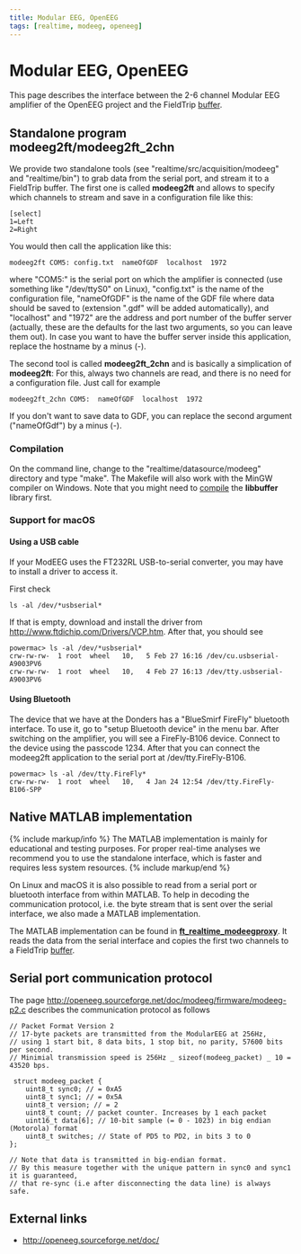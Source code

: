 ```yaml
---
title: Modular EEG, OpenEEG
tags: [realtime, modeeg, openeeg]
---
```


# Modular EEG, OpenEEG

This page describes the interface between the 2-6 channel Modular EEG amplifier of the OpenEEG project and the FieldTrip [buffer](/development/realtime/buffer_overview).

## Standalone program modeeg2ft/modeeg2ft_2chn

We provide two standalone tools (see "realtime/src/acquisition/modeeg" and "realtime/bin") to grab data from the serial port, and stream it to a FieldTrip buffer. The first one is called **modeeg2ft** and allows to specify which channels to stream and save in a configuration file like this:

    [select]
    1=Left
    2=Right

You would then call the application like this:

    modeeg2ft COM5: config.txt  nameOfGDF  localhost  1972

where "COM5:" is the serial port on which the amplifier is connected (use something like "/dev/ttyS0" on Linux), "config.txt" is the name of the configuration file, "nameOfGDF" is the name of the GDF file where data should be saved to (extension ".gdf" will be added automatically), and "localhost" and "1972" are the address and port number of the buffer server (actually, these are the defaults for the last two arguments, so you can leave them out). In case you want to have the buffer server
inside this application, replace the hostname by a minus (-).

The second tool is called **modeeg2ft_2chn** and is basically a simplication of **modeeg2ft**: For this, always two channels are read, and there is no need for a configuration file. Just call for example

    modeeg2ft_2chn COM5:  nameOfGDF  localhost  1972

If you don't want to save data to GDF, you can replace the second argument ("nameOfGdf") by a minus (-).

### Compilation

On the command line, change to the "realtime/datasource/modeeg" directory and type "make". The Makefile will also work with the MinGW compiler on
Windows. Note that you might need to [compile](/development/realtime/buffer) the **libbuffer** library first.

### Support for macOS

#### Using a USB cable

If your ModEEG uses the FT232RL USB-to-serial converter, you may have to install a driver to access it.

First check

    ls -al /dev/*usbserial*

If that is empty, download and install the driver from <http://www.ftdichip.com/Drivers/VCP.htm>. After that, you should see

    powermac> ls -al /dev/*usbserial*
    crw-rw-rw-  1 root  wheel   10,   5 Feb 27 16:16 /dev/cu.usbserial-A9003PV6
    crw-rw-rw-  1 root  wheel   10,   4 Feb 27 16:13 /dev/tty.usbserial-A9003PV6

#### Using Bluetooth

The device that we have at the Donders has a "BlueSmirf FireFly" bluetooth interface. To use it, go to "setup Bluetooth device" in the menu bar. After switching on the amplifier, you will see a FireFly-B106 device. Connect to the device using the passcode 1234. After that you can connect the modeeg2ft application to the serial port at /dev/tty.FireFly-B106.

    powermac> ls -al /dev/tty.FireFly*
    crw-rw-rw-  1 root  wheel   10,   4 Jan 24 12:54 /dev/tty.FireFly-B106-SPP

## Native MATLAB implementation

{% include markup/info %}
The MATLAB implementation is mainly for educational and testing purposes. For proper real-time analyses we recommend you to use the standalone interface, which is faster and requires less system resources.
{% include markup/end %}

On Linux and macOS it is also possible to read from a serial port or bluetooth interface from within MATLAB. To help in decoding the communication protocol, i.e. the byte stream that is sent over the serial interface, we also made a MATLAB implementation.

The MATLAB implementation can be found in **[ft_realtime_modeegproxy](https://github.com/fieldtrip/fieldtrip/blob/release/realtime/example/ft_realtime_modeegproxy)**. It reads the data from the serial interface and copies the first two channels to a FieldTrip [buffer](/development/realtime/buffer_overview).

## Serial port communication protocol

The page <http://openeeg.sourceforge.net/doc/modeeg/firmware/modeeg-p2.c> describes the communication protocol as follows

    // Packet Format Version 2
    // 17-byte packets are transmitted from the ModularEEG at 256Hz,
    // using 1 start bit, 8 data bits, 1 stop bit, no parity, 57600 bits per second.
    // Minimial transmission speed is 256Hz _ sizeof(modeeg_packet) _ 10 = 43520 bps.

     struct modeeg_packet {
        uint8_t sync0; // = 0xA5
        uint8_t sync1; // = 0x5A
        uint8_t version; // = 2
        uint8_t count; // packet counter. Increases by 1 each packet
        uint16_t data[6]; // 10-bit sample (= 0 - 1023) in big endian (Motorola) format
        uint8_t switches; // State of PD5 to PD2, in bits 3 to 0
    };

    // Note that data is transmitted in big-endian format.
    // By this measure together with the unique pattern in sync0 and sync1 it is guaranteed,
    // that re-sync (i.e after disconnecting the data line) is always safe.

## External links

- <http://openeeg.sourceforge.net/doc/>
